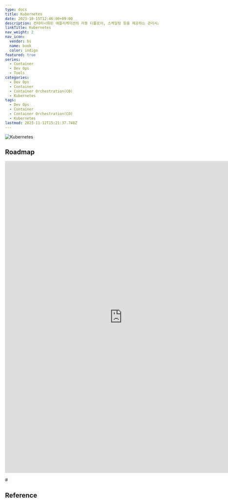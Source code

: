 ```yaml
---
type: docs
title: Kubernetes
date: 2023-10-15T12:46:00+09:00
description: 컨테이너화된 애플리케이션의 자동 디플로이, 스케일링 등을 제공하는 관리시스템으로, 오픈 소스 기반
linkTitle: Kubernetes
nav_weight: 2
nav_icon:
  vendor: bs
  name: book
  color: indigo
featured: true
series:
  - Container
  - Dev Ops
  - Tools
categories:
  - Dev Ops
  - Container
  - Container Orchestration(CO)
  - Kubernetes
tags:
  - Dev Ops
  - Container
  - Container Orchestration(CO)
  - Kubernetes
lastmod: 2023-11-12T15:21:37.748Z
---
```


![Kubernetes](/dev-ops/kubernetes.png#center)

## Roadmap

<p align="center">
<iframe width="768" height="1024" src="https://roadmap.sh/kubernetes?s=652b754df43a58c923ce9d26" frameborder="0" allow="accelerometer; autoplay; encrypted-media; gyroscope; picture-in-picture" allowfullscreen></iframe>
</p>#

## Reference
